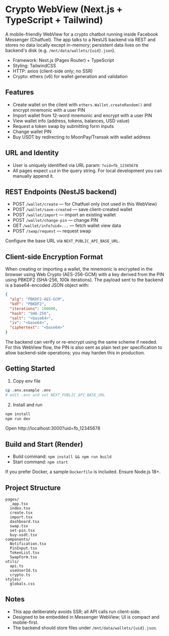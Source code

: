 # Crypto WebView (Next.js + TypeScript + Tailwind)

A mobile-friendly WebView for a crypto chatbot running inside Facebook Messenger (Chatfuel). The app talks to a NestJS backend via REST and stores no data locally except in-memory; persistent data lives on the backend's disk (e.g. `/mnt/data/wallets/{uid}.json`).

- Framework: Next.js (Pages Router) + TypeScript
- Styling: TailwindCSS
- HTTP: axios (client-side only; no SSR)
- Crypto: ethers (v6) for wallet generation and validation

## Features

- Create wallet on the client with `ethers.Wallet.createRandom()` and encrypt mnemonic with a user PIN
- Import wallet from 12-word mnemonic and encrypt with a user PIN
- View wallet info (address, tokens, balances, USD value)
- Request a token swap by submitting form inputs
- Change wallet PIN
- Buy USDT by redirecting to MoonPay/Transak with wallet address

## URL and Identity

- User is uniquely identified via URL param: `?uid=fb_12345678`
- All pages expect `uid` in the query string. For local development you can manually append it.

## REST Endpoints (NestJS backend)

- POST `/wallet/create` — for Chatfuel only (not used in this WebView)
- POST `/wallet/save-created` — save client-created wallet
- POST `/wallet/import` — import an existing wallet
- POST `/wallet/change-pin` — change PIN
- GET `/wallet/info?uid=...` — fetch wallet view data
- POST `/swap/request` — request swap

Configure the base URL via `NEXT_PUBLIC_API_BASE_URL`.

## Client-side Encryption Format

When creating or importing a wallet, the mnemonic is encrypted in the browser using Web Crypto (AES-256-GCM) with a key derived from the PIN using PBKDF2 (SHA-256, 100k iterations). The payload sent to the backend is a base64-encoded JSON object with:

```json
{
  "alg": "PBKDF2-AES-GCM",
  "kdf": "PBKDF2",
  "iterations": 100000,
  "hash": "SHA-256",
  "salt": "<base64>",
  "iv": "<base64>",
  "ciphertext": "<base64>"
}
```

The backend can verify or re-encrypt using the same scheme if needed. For this WebView flow, the PIN is also sent as plain text per specification to allow backend-side operations; you may harden this in production.

## Getting Started

1. Copy env file

```bash
cp .env.example .env
# edit .env and set NEXT_PUBLIC_API_BASE_URL
```

2. Install and run

```bash
npm install
npm run dev
```

Open http://localhost:3000?uid=fb_12345678

## Build and Start (Render)

- Build command: `npm install && npm run build`
- Start command: `npm start`

If you prefer Docker, a sample `Dockerfile` is included. Ensure Node.js 18+.

## Project Structure

```
pages/
  _app.tsx
  index.tsx
  create.tsx
  import.tsx
  dashboard.tsx
  swap.tsx
  set-pin.tsx
  buy-usdt.tsx
components/
  Notification.tsx
  PinInput.tsx
  TokenList.tsx
  SwapForm.tsx
utils/
  api.ts
  useUserId.ts
  crypto.ts
styles/
  globals.css
```

## Notes

- This app deliberately avoids SSR; all API calls run client-side.
- Designed to be embedded in Messenger WebView; UI is compact and mobile-first.
- The backend should store files under `/mnt/data/wallets/{uid}.json`.
